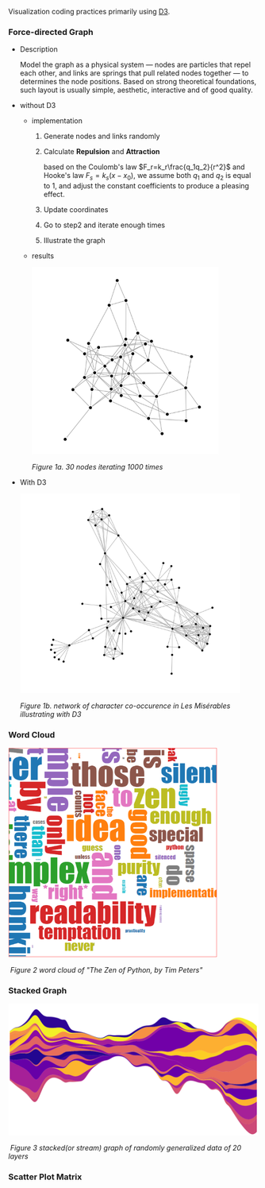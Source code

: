 Visualization coding practices primarily using [D3](http://d3js.org).

### Force-directed Graph

- Description

  Model the graph as a physical system — nodes are particles that repel each other, and links are springs that pull related nodes together — to determines the node positions. Based on strong theoretical foundations, such layout is usually  simple, aesthetic, interactive and of good quality. 

- without D3

  - implementation

    1. Generate nodes and links randomly

    2. Calculate **Repulsion** and **Attraction** 

       based on the  Coulomb's law $F_r=k_r\frac{q_1q_2}{r^2}$ and Hooke's law $F_s=k_s(x-x_0)$, we assume both $q_1$ and $q_2$ is equal to $1$, and adjust the constant coefficients to produce a pleasing effect.
  
    3. Update coordinates
    4. Go to step2 and iterate enough times
  
    5. Illustrate the graph
  
  - results
  
    <img src="./images/practice/ForceDirectedWithoutD3.jpg" style="zoom: 67%;" />
    
    *Figure 1a. 30 nodes iterating 1000 times* 
  
- With D3

  <img src="./images/practice/ForceDirected-1.jpg" style="zoom:67%;" />
  
    *Figure 1b. network of character co-occurence in Les Misérables illustrating with D3*

### Word Cloud



<img src="./images/practice/WordCloud.png" style="zoom: 67%;" />

​		*Figure 2 word cloud of "The Zen of Python, by Tim Peters"*

### Stacked Graph

<img src="./images/practice/StackedGraph.png" style="zoom: 50%;" />

​		*Figure 3 stacked(or stream) graph of randomly generalized data of 20 layers* 


### Scatter Plot Matrix
